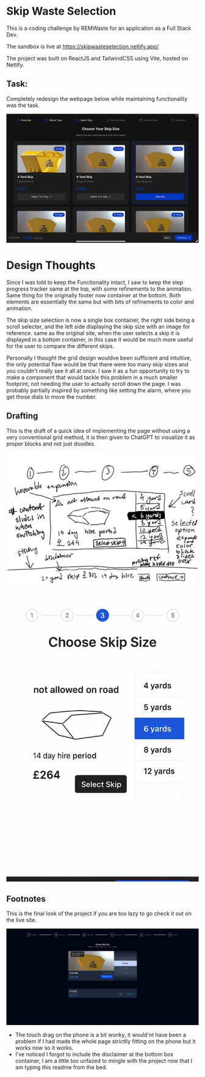 # Skip Waste Selection

This is a coding challenge by REMWaste for an application as a Full Stack Dev.

The sandbox is live at https://skipwasteselection.netlify.app/

The project was built on ReactJS and TailwindCSS using Vite, hosted on Netlify.  

## Task:
Completely redesign the webpage below while maintaining functionality was the task.

![Original](https://github.com/Geoshua/Skip-Waste-Selection/blob/main/src/assets/original.jpg "Original")

# Design Thoughts
Since I was told to keep the Functionality intact, I saw to keep the step progress tracker same at the top, with some refinements to the animation. Same thing for the originally footer now container at the bottom. Both elements are essentially the same but with bits of refinements to color and animation. 

The skip size selection is now a single box container, the right side being a scroll selector, and the left side displaying the skip size with an image for reference. same as the original site, when the user selects a skip it is displayed in a bottom container, in this case it would be much more useful for the user to compare the different skips. 

Personally I thought the grid design wouldve been sufficient and intuitive, the only potential flaw would be that there were too many skip sizes and you couldn't really see it all at once. I saw it as a fun opportunity to try to make a component that would tackle this problem in a much smaller footprint, not needing the user to actually scroll down the page. I was probably partially inspired by something like setting the alarm, where you get those dials to move the number.

## Drafting
This is the draft of a quick idea of implementing the page without using a very
conventional grid method, it is then given to ChatGPT to visualize it as proper
blocks and not just doodles.

![Draft](https://github.com/Geoshua/Skip-Waste-Selection/blob/main/src/assets/draft.jpeg "Draft")

![AIdraft](https://github.com/Geoshua/Skip-Waste-Selection/blob/main/src/assets/aidraft.png "AIdraft")

## Footnotes
This is the final look of the project if you are too lazy to go check it out on the live site.

![Final](https://github.com/Geoshua/Skip-Waste-Selection/blob/main/src/assets/final.png "Final")
- The touch drag on the phone is a bit wonky, it would'nt have been a problem if I had made the whole page strictlly fitting on the phone but it works now so it works.
- I've noticed I forgot to include the disclaimer at the bottom box container, I am a little too unfazed to mingle with the project now that I am typing this readme from the bed.